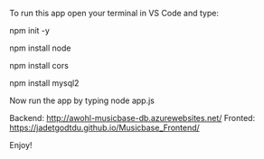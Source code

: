 To run this app open your terminal in VS Code and type:


npm init -y

npm install node

npm install cors

npm install mysql2

Now run the app by typing node app.js


Backend: http://awohl-musicbase-db.azurewebsites.net/
Fronted: https://jadetgodtdu.github.io/Musicbase_Frontend/


Enjoy!
